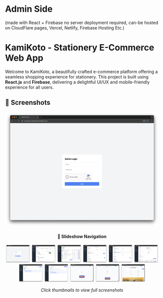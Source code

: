 # Admin Side 
 (made with React + Firebase no server deployment required, can-be hosted on CloudFlare pages, Vercel, Netlify, Firebase Hosting Etc.)

# KamiKoto - Stationery E-Commerce Web App

Welcome to KamiKoto, a beautifully crafted e-commerce platform offering a seamless shopping experience for stationery. This project is built using **React.js** and **Firebase**, delivering a delightful UI/UX and mobile-friendly experience for all users.

## 📸 Screenshots

<div align="center">
  <!-- Main featured image -->
  <img src="screenshots/1.png" alt="KamiKoto Screenshot" width="800px" id="featured-image">
  
  <br>
  <h4>🔄 Slideshow Navigation</h4>
  
  <p>
    <a href="screenshots/1.png"><img src="screenshots/1.png" width="80px" alt="1"></a>
    <a href="screenshots/2.png"><img src="screenshots/2.png" width="80px" alt="2"></a>
    <a href="screenshots/3.png"><img src="screenshots/3.png" width="80px" alt="3"></a>
    <a href="screenshots/4.png"><img src="screenshots/4.png" width="80px" alt="4"></a>
    <a href="screenshots/5.png"><img src="screenshots/5.png" width="80px" alt="5"></a>
    <a href="screenshots/6.png"><img src="screenshots/6.png" width="80px" alt="6"></a>
    <a href="screenshots/7.png"><img src="screenshots/7.png" width="80px" alt="7"></a>
    <a href="screenshots/8.png"><img src="screenshots/8.png" width="80px" alt="8"></a>
    <a href="screenshots/9.png"><img src="screenshots/9.png" width="80px" alt="9"></a>
    <a href="screenshots/10.png"><img src="screenshots/10.png" width="80px" alt="10"></a>
    <a href="screenshots/11.png"><img src="screenshots/11.png" width="80px" alt="11"></a>
  </p>
  
  <p><i>Click thumbnails to view full screenshots</i></p>
</div>


